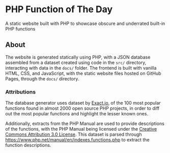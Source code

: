 # PHP Function of The Day

A static website built with PHP to showcase obscure and underrated built-in PHP functions

## About

The website is generated statically using PHP, with a JSON database assembled from a dataset created using code in the `src/` directory, interacting with data in the `docs/` folder.
The frontend is built with vanilla HTML, CSS, and JavaScript, with the static website files hosted on GitHub Pages, through the `docs/` directory.

### Attributions

The database generator uses dataset by [Exact.io](https://www.exakat.io/en/top-100-php-functions), of the 100 most popular functions 
found in almost 2000 open source PHP projects, in order to diff out the most popular functions and highlight the lesser known ones.

Additionally, extracts from the PHP Manual are used to provide descriptions of the functions, with the PHP Manual being licensed under the [Creative Commons Attribution 3.0 License](https://github.com/php/doc-base/blob/master/LICENSE).
This dataset is parsed through https://www.php.net/manual/en/indexes.functions.php to extract the function descriptions.
